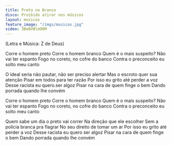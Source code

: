 ```yaml
---
title: Preto no Branco
disco: Proibido atirar nos músicos
layout: musicas
feature_image: "/imgs/musicas.jpg"
video: 3BeBVBlm90M
---
```

(Letra e Música: Z de Deus)

Corre o homem preto
Corre o homem branco
Quem é o mais suspeito?
Não vai ter espanto
Fogo no coreto, no cofre do banco
Contra o preconceito eu solto meu canto

O ideal seria não pautar, não ser preciso alertar
Mas o escroto quer sua atenção
Pisar em todos para ter razão
Por isso eu grito até perder a voz
Desse racista eu quero.ser algoz
Pisar na cara de quem finge o bem
Dando porrada quando lhe convém

Corre o homem preto
Corre o homem branco
Quem é o mais suspeito?
Não vai ter espanto
Fogo no coreto, no cofre do banco
Contra o preconceito eu solto meu canto

Quem sabe um dia o preto vai correr
Na direção que ele escolher
Sem a polícia branca pra flagrar
No seu direito de tomar um ar
Por isso eu grito até perder a voz
Desse racista eu quero ser algoz
Pisar na cara de quem finge o bem
Dando porrada quando lhe convém
